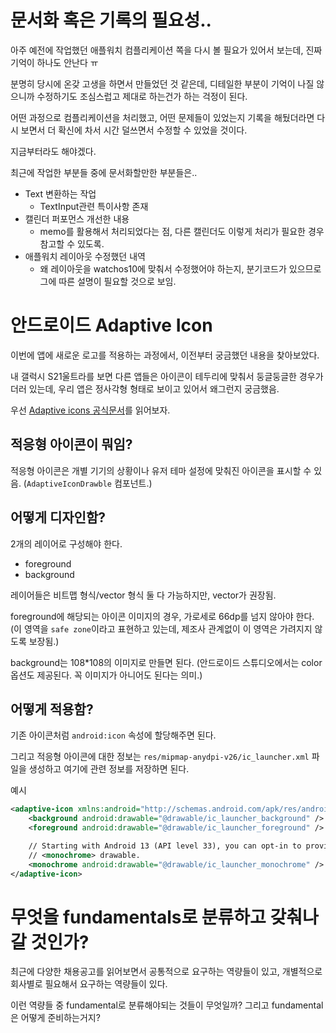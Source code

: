 # 문서화 혹은 기록의 필요성..

아주 예전에 작업했던 애플워치 컴플리케이션 쪽을 다시 볼 필요가 있어서 보는데, 진짜 기억이 하나도 안난다 ㅠ

분명히 당시에 온갖 고생을 하면서 만들었던 것 같은데, 디테일한 부분이 기억이 나질 않으니까 수정하기도 조심스럽고 제대로 하는건가 하는 걱정이 된다.

어떤 과정으로 컴플리케이션을 처리했고, 어떤 문제들이 있었는지 기록을 해뒀더라면 다시 보면서 더 확신에 차서 시간 덜쓰면서 수정할 수 있었을 것이다.

지금부터라도 해야겠다.

최근에 작업한 부분들 중에 문서화할만한 부분들은..

- Text 변환하는 작업
  - TextInput관련 특이사항 존재
- 캘린더 퍼포먼스 개선한 내용
  - memo를 활용해서 처리되었다는 점, 다른 캘린더도 이렇게 처리가 필요한 경우 참고할 수 있도록.
- 애플워치 레이아웃 수정했던 내역
  - 왜 레이아웃을 watchos10에 맞춰서 수정했어야 하는지, 분기코드가 있으므로 그에 따른 설명이 필요할 것으로 보임.

# 안드로이드 Adaptive Icon

이번에 앱에 새로운 로고를 적용하는 과정에서, 이전부터 궁금했던 내용을 찾아보았다.

내 갤럭시 S21울트라를 보면 다른 앱들은 아이콘이 테두리에 맞춰서 둥글둥글한 경우가 더러 있는데, 우리 앱은 정사각형 형태로 보이고 있어서 왜그런지 궁금했음.

우선 [Adaptive icons 공식문서](https://developer.android.com/develop/ui/views/launch/icon_design_adaptive)를 읽어보자.

## 적응형 아이콘이 뭐임?

적응형 아이콘은 개별 기기의 상황이나 유저 테마 설정에 맞춰진 아이콘을 표시할 수 있음. (`AdaptiveIconDrawble` 컴포넌트.)

## 어떻게 디자인함?

2개의 레이어로 구성해야 한다.

- foreground
- background

레이어들은 비트맵 형식/vector 형식 둘 다 가능하지만, vector가 권장됨.

foreground에 해당되는 아이콘 이미지의 경우, 가로세로 66dp를 넘지 않아야 한다. (이 영역을 `safe zone`이라고 표현하고 있는데, 제조사 관계없이 이 영역은 가려지지 않도록 보장됨.)

background는 108\*108의 이미지로 만들면 된다. (안드로이드 스튜디오에서는 color 옵션도 제공된다. 꼭 이미지가 아니어도 된다는 의미.)

## 어떻게 적용함?

기존 아이콘처럼 `android:icon` 속성에 할당해주면 된다.

그리고 적응형 아이콘에 대한 정보는 `res/mipmap-anydpi-v26/ic_launcher.xml` 파일을 생성하고 여기에 관련 정보를 저장하면 된다.

예시

```xml
<adaptive-icon xmlns:android="http://schemas.android.com/apk/res/android">
    <background android:drawable="@drawable/ic_launcher_background" />
    <foreground android:drawable="@drawable/ic_launcher_foreground" />

    // Starting with Android 13 (API level 33), you can opt-in to providing a
    // <monochrome> drawable.
    <monochrome android:drawable="@drawable/ic_launcher_monochrome" />
</adaptive-icon>
```

# 무엇을 fundamentals로 분류하고 갖춰나갈 것인가?

최근에 다양한 채용공고를 읽어보면서 공통적으로 요구하는 역량들이 있고, 개별적으로 회사별로 필요해서 요구하는 역량들이 있다.

이런 역량들 중 fundamental로 분류해야되는 것들이 무엇일까? 그리고 fundamental은 어떻게 준비하는거지?
